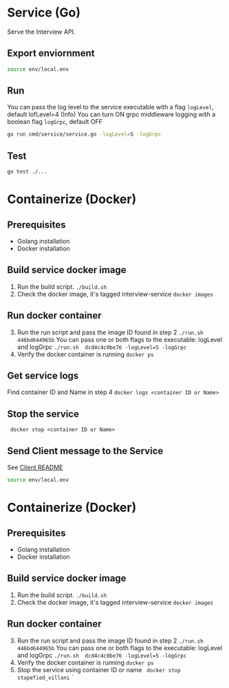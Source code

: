 # Service (Go)

Serve the Interview API.

## Export enviornment

```sh
source env/local.env
```

## Run
You can pass the log level to the service executable with a flag `logLevel`, default lofLevel=4 (Info)
You can turn ON grpc middleware logging with a boolean flag `logGrpc`, default OFF 

```sh
go run cmd/service/service.go -logLevel=5 -logGrpc
```

## Test

```sh
go test ./...
```

# Containerize (Docker)
## Prerequisites
- Golang installation
- Docker installation
## Build service docker image
1. Run the build script.
`./build.sh`
2. Check the docker image, it's tagged interview-service
`docker images`
## Run docker container
3. Run the run script and pass the image ID found in step 2
`./run.sh 446bd644965b`
You can pass one or both flags to the executable: logLevel and logGrpc
`./run.sh  dcd4c4c0be76 -logLevel=5 -logGrpc`
4. Verify the docker container is running
`docker ps`
## Get service logs
Find container ID and Name in step 4
`docker logs <container ID or Name>`

## Stop the service
` docker stop <container ID or Name>`

## Send Client message to the Service
See [Client README](../client-go/README.md)

```sh
source env/local.env
```
# Containerize (Docker)
## Prerequisites
- Golang installation
- Docker installation
## Build service docker image
1. Run the build script.
`./build.sh`
2. Check the docker image, it's tagged interview-service
`docker images`
## Run docker container
3. Run the run script and pass the image ID found in step 2
`./run.sh 446bd644965b`
You can pass one or both flags to the executable: logLevel and logGrpc
`./run.sh  dcd4c4c0be76 -logLevel=5 -logGrpc`
4. Verify the docker container is running
`docker ps`
5. Stop the service using container ID or name
` docker stop stupefied_villani`
`
